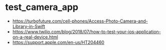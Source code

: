 # test_camera_app
- https://turbofuture.com/cell-phones/Access-Photo-Camera-and-Library-in-Swift
- https://www.twilio.com/blog/2018/07/how-to-test-your-ios-application-on-a-real-device.html
- https://support.apple.com/en-us/HT204460
